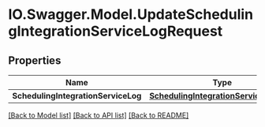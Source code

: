 # IO.Swagger.Model.UpdateSchedulingIntegrationServiceLogRequest
## Properties

Name | Type | Description | Notes
------------ | ------------- | ------------- | -------------
**SchedulingIntegrationServiceLog** | [**SchedulingIntegrationServiceLogDTO**](SchedulingIntegrationServiceLogDTO.md) |  | [optional] 

[[Back to Model list]](../README.md#documentation-for-models) [[Back to API list]](../README.md#documentation-for-api-endpoints) [[Back to README]](../README.md)

